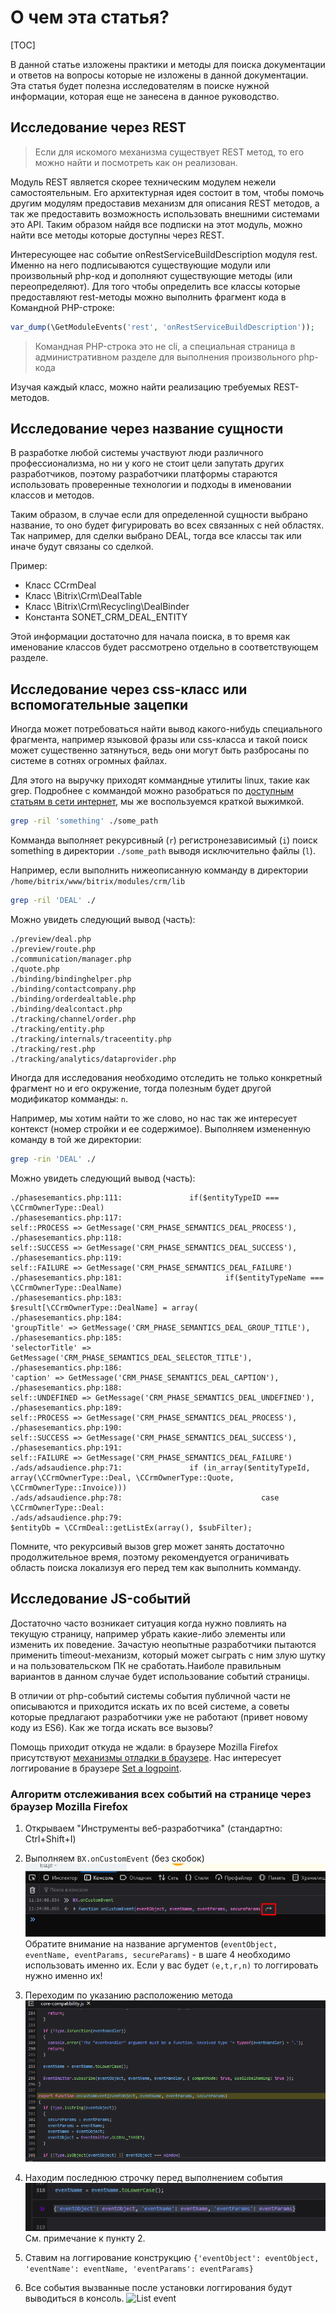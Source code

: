 # О чем эта статья?

[TOC]

В данной статье изложены практики и методы для поиска документации и ответов на вопросы которые не изложены в данной документации. Эта статья будет полезна исследователям в поиске нужной информации, которая еще не занесена в данное руководство.

## Исследование через REST

>Если для искомого механизма существует REST метод, то его можно найти и посмотреть как он реализован. 

Модуль REST является скорее техническим модулем нежели самостоятельным. Его архитектурная идея состоит в том, чтобы помочь другим модулям предоставив механизм для описания REST методов, а так же предоставить возможность использовать внешними системами это API. Таким образом найдя все подписки на этот модуль, можно найти все методы которые доступны через REST. 

Интересующее нас событие onRestServiceBuildDescription модуля rest. Именно на него подписываются существующие модули или произвольный php-код и дополняют существующие методы (или переопределяют). Для того чтобы определить все классы которые предоставляют rest-методы можно выполнить фрагмент кода в Командной PHP-строке:

```php
var_dump(\GetModuleEvents('rest', 'onRestServiceBuildDescription')); 
```
>Командная PHP-строка это не cli, а специальная страница в административном разделе для выполнения произвольного php-кода

Изучая каждый класс, можно найти реализацию требуемых REST-методов.

## Исследование через название сущности

В разработке любой системы участвуют люди различного профессионализма, но ни у кого не стоит цели запутать других разработчиков, поэтому разработчики платформы стараются использовать проверенные технологии и подходы в именовании классов и методов.

Таким образом, в случае если для определенной сущности выбрано название, то оно будет фигурировать во всех связанных с ней областях. Так например, для сделки выбрано DEAL, тогда все классы так или иначе будут связаны со сделкой.

Пример:
* Класс CCrmDeal
* Класс \Bitrix\Crm\DealTable
* Класс \Bitrix\Crm\Recycling\DealBinder
* Константа SONET_CRM_DEAL_ENTITY

Этой информации достаточно для начала поиска, в то время как именование классов будет рассмотрено отдельно в соответствующем разделе.

## Исследование через css-класс или вспомогательные зацепки

Иногда может потребоваться найти вывод какого-нибудь специального фрагмента, например языковой фразы или css-класса и такой поиск может существенно затянуться, ведь они могут быть разбросаны по системе в сотнях огромных файлах.

Для этого на выручку приходят коммандные утилиты linux, такие как grep. Подробнее с коммандой можно разобраться по [доступным статьям в сети интернет](https://losst.ru/gerp-poisk-vnutri-fajlov-v-linux), мы же воспользуемся краткой выжимкой.

```bash
grep -ril 'something' ./some_path
```

Комманда выполняет рекурсивный (``r``) регистронезависимый (``i``) поиск something в директории ``./some_path`` выводя исключительно файлы (``l``). 

Например, если выполнить нижеописанную комманду в директории ``/home/bitrix/www/bitrix/modules/crm/lib`` 

```bash
grep -ril 'DEAL' ./
```

Можно увидеть следующий вывод (часть):
```
./preview/deal.php
./preview/route.php
./communication/manager.php
./quote.php
./binding/bindinghelper.php
./binding/contactcompany.php
./binding/orderdealtable.php
./binding/dealcontact.php
./tracking/channel/order.php
./tracking/entity.php
./tracking/internals/traceentity.php
./tracking/rest.php
./tracking/analytics/dataprovider.php
```

Иногда для исследования необходимо отследить не только конкретный фрагмент но и его окружение, тогда полезным будет другой модификатор комманды: ``n``.

Например, мы хотим найти то же слово, но нас так же интересует контекст (номер стройки и ее содержимое). Выполняем измененную команду в той же директории:  
```bash
grep -rin 'DEAL' ./
```

Можно увидеть следующий вывод (часть):
```
./phasesemantics.php:111:               if($entityTypeID === \CCrmOwnerType::Deal)
./phasesemantics.php:117:                                               self::PROCESS => GetMessage('CRM_PHASE_SEMANTICS_DEAL_PROCESS'),
./phasesemantics.php:118:                                               self::SUCCESS => GetMessage('CRM_PHASE_SEMANTICS_DEAL_SUCCESS'),
./phasesemantics.php:119:                                               self::FAILURE => GetMessage('CRM_PHASE_SEMANTICS_DEAL_FAILURE')
./phasesemantics.php:181:                       if($entityTypeName === \CCrmOwnerType::DealName)
./phasesemantics.php:183:                               $result[\CCrmOwnerType::DealName] = array(
./phasesemantics.php:184:                                       'groupTitle' => GetMessage('CRM_PHASE_SEMANTICS_DEAL_GROUP_TITLE'),
./phasesemantics.php:185:                                       'selectorTitle' => GetMessage('CRM_PHASE_SEMANTICS_DEAL_SELECTOR_TITLE'),
./phasesemantics.php:186:                                       'caption' => GetMessage('CRM_PHASE_SEMANTICS_DEAL_CAPTION'),
./phasesemantics.php:188:                                               self::UNDEFINED => GetMessage('CRM_PHASE_SEMANTICS_DEAL_UNDEFINED'),
./phasesemantics.php:189:                                               self::PROCESS => GetMessage('CRM_PHASE_SEMANTICS_DEAL_PROCESS'),
./phasesemantics.php:190:                                               self::SUCCESS => GetMessage('CRM_PHASE_SEMANTICS_DEAL_SUCCESS'),
./phasesemantics.php:191:                                               self::FAILURE => GetMessage('CRM_PHASE_SEMANTICS_DEAL_FAILURE')
./ads/adsaudience.php:71:               if (in_array($entityTypeId, array(\CCrmOwnerType::Deal, \CCrmOwnerType::Quote, \CCrmOwnerType::Invoice)))
./ads/adsaudience.php:78:                               case \CCrmOwnerType::Deal:
./ads/adsaudience.php:79:                                       $entityDb = \CCrmDeal::getListEx(array(), $subFilter);
```

Помните, что рекурсивый вызов grep может занять достаточно продолжительное время, поэтому рекомендуется ограничивать область поиска локализуя его перед тем как выполнить комманду.

## Исследование JS-событий

Достаточно часто возникает ситуация когда нужно повлиять на текущую страницу, например убрать какие-либо элементы или изменить их поведение.
Зачастую неопытные разработчики пытаются применить timeout-механизм, который может сыграть с ним злую шутку и на пользовательском ПК не сработать.Наиболе правильным вариантов в данном случае будет использование событий страницы. 

В отличии от php-событий системы события публичной части не описываются и приходится искать их по всей системе, а советы которые предлагают разработчики уже не работают (привет новому коду из ES6). Как же тогда искать все вызовы?

Помощь приходит откуда не ждали: в браузере Mozilla Firefox присутствуют [механизмы отладки в браузере](https://developer.mozilla.org/en-US/docs/Tools/Debugger). Нас интересует логгирование в браузере [Set a logpoint](https://developer.mozilla.org/en-US/docs/Tools/Debugger/Set_a_logpoint).


### Алгоритм отслеживания всех событий на странице через браузер Mozilla Firefox

1. Открываем "Инструменты веб-разработчика" (стандартно: Ctrl+Shift+I)

2. Выполняем ``BX.onCustomEvent`` (без скобок)
    ![BX onCustomEvent command](images/dbg_1.png)
    Обратите внимание на название аргументов (`eventObject, eventName, eventParams, secureParams`) - в шаге 4 необходимо использовать именно их. Если у вас будет `(e,t,r,n)` то логгировать нужно именно их!

3. Переходим по указанию расположению метода
    ![BX onCustomEvent place](images/dbg_2.png)

4. Находим последнюю строчку перед выполнением события
    ![Last event call](images/dbg_4.png)
    См. примечание к пункту 2.

5. Ставим на логгирование конструкцию
```{'eventObject': eventObject, 'eventName': eventName, 'eventParams': eventParams}```

6. Все события вызванные после установки логгирования будут выводиться в консоль.
    ![List event](images/dbg_5.png)


